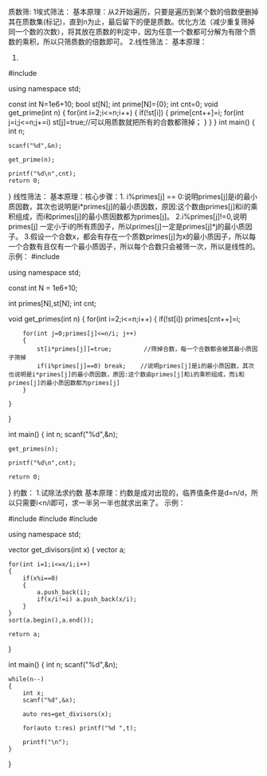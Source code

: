 质数筛:
1埃式筛法：
基本原理：从2开始遍历，只要是遍历到某个数的倍数便删掉其在质数集(标记)，直到n为止，最后留下的便是质数。优化方法（减少重复筛掉同一个数的次数），将其放在质数的判定中，因为任意一个数都可分解为有限个质数的乘积，所以只筛质数的倍数即可。
2.线性筛法：
基本原理：


1.
#include<iostream>

using namespace std;

const int N=1e6+10;
bool st[N];
int prime[N]={0};
int cnt=0;
void get_prime(int n)
{
    for(int i=2;i<=n;i++)
    {
        if(!st[i])
        {
            prime[cnt++]=i;
            for(int j=i;j<=n;j+=i) st[j]=true;//可以用质数就把所有的合数都筛掉；
        }
    }
}
int main()
{
    int n;
    
    scanf("%d",&n);
    
    get_prime(n);
    
    printf("%d\n",cnt);
    return 0;
}
线性筛法：
基本原理：核心步骤：1. i%primes[j] == 0:说明primes[j]是i的最小质因数，其次也说明是i*primes[j]的最小质因数，原因:这个数由primes[j]和i的乘积组成，而i和primes[j]的最小质因数都为primes[j]。
2.i%primes[j]!=0,说明primes[j] 一定小于i的所有质因子，所以primes[j]一定是primes[j]*j的最小质因子。
3.假设一个合数x，都会有存在一个质数primes[j]为x的最小质因子，所以每一个合数有且仅有一个最小质因子，所以每个合数只会被筛一次，所以是线性的。
示例：
#include<iostream>

using namespace std;

const int N = 1e6+10;

int primes[N],st[N];
int cnt;

void get_primes(int n)
{
    for(int i=2;i<=n;i++)
    {
        if(!st[i])
        primes[cnt++]=i;
        
        for(int j=0;primes[j]<=n/i; j++)
        {
            st[i*primes[j]]=true;         //筛掉合数，每一个合数都会被其最小质因子筛掉
            if(i%primes[j]==0) break;    //说明primes[j]是i的最小质因数，其次也说明是i*primes[j]的最小质因数，原因:这个数由primes[j]和i的乘积组成，而i和primes[j]的最小质因数都为primes[j]
        }
        
    }
}

int main()
{
    int n;
    scanf("%d",&n);
    
    get_primes(n);
    
    printf("%d\n",cnt);
    
    return 0;
}
约数：
1.试除法求约数
基本原理：约数是成对出现的，临界值条件是d=n/d，所以只需要i<n/i即可，求一半另一半也就求出来了。
示例：

#include<iostream>
#include<algorithm>
#include<vector>


using namespace std;

vector<int> get_divisors(int x)
{
    vector<int> a;
    
    for(int i=1;i<=x/i;i++)
    {
        if(x%i==0)
        {
            a.push_back(i);
            if(x/i!=i) a.push_back(x/i);
        }
    }
    sort(a.begin(),a.end());
    
    return a;
}

int main()
{
    int n;
    scanf("%d",&n);
    
    while(n--)
    {
        int x;
        scanf("%d",&x);
        
        auto res=get_divisors(x);
        
        for(auto t:res) printf("%d ",t);
        
        printf("\n");
    }
}       
       
